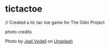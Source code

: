 # tictactoe

// Created a tic tac toe game for The Odin Project

photo credits

Photo by <a href="https://unsplash.com/@joelvodell?utm_content=creditCopyText&utm_medium=referral&utm_source=unsplash">Joel Vodell</a> on <a href="https://unsplash.com/photos/8Ogfqvw15Rg?utm_content=creditCopyText&utm_medium=referral&utm_source=unsplash">Unsplash</a>
